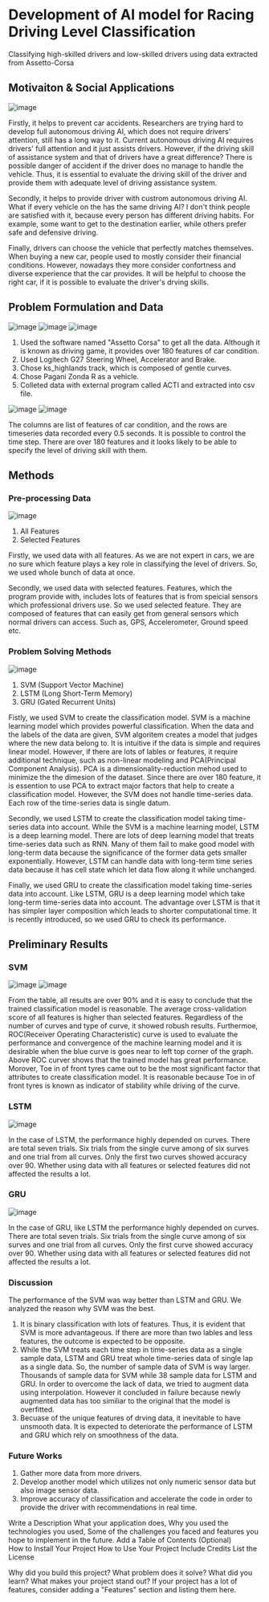 # Development of AI model for Racing Driving Level Classification

Classifying high-skilled drivers and low-skilled drivers using data extracted from Assetto-Corsa

## Motivaiton & Social Applications
![image](https://user-images.githubusercontent.com/82494923/122663979-6b1b6d00-d1d9-11eb-96da-f07ebead6209.png)

Firstly, it helps to prevent car accidents. Researchers are trying hard to develop full autonomous driving AI, which does not require drivers' attention, still has a long way to it. Current autonomous driving AI requires drivers' full attention and it just assists drivers. However, if the driving skill of assistance system and that of drivers have a great difference? There is possible danger of accident if the driver does no manage to handle the vehicle. Thus, it is essential to evaluate the driving skill of the driver and provide them with adequate level of driving assistance system. 

Secondly, it helps to provide driver with custrom autonomous driving AI. What if every vehicle on the has the same driving AI? I don't think people are satisfied with it, because every person has different driving habits. For example, some want to get to the destination earlier, while others prefer safe and defensive driving. 
   
Finally, drivers can choose the vehicle that perfectly matches themselves. When buying a new car, people used to mostly consider their financial conditions. However, nowadays they more consider confortness and diverse experience that the car provides. It will be helpful to choose the right car, if it is possible to evaluate the driver's drving skills.


## Problem Formulation and Data

![image](https://user-images.githubusercontent.com/82494923/122663622-f8a98d80-d1d6-11eb-9452-adcf1accfeff.png)
![image](https://user-images.githubusercontent.com/82494923/122663623-019a5f00-d1d7-11eb-9e31-c07042d655b7.png)
![image](https://user-images.githubusercontent.com/82494923/122663636-12e36b80-d1d7-11eb-859a-9fed1929e5de.png)

1. Used the software named "Assetto Corsa" to get all the data. Although it is known as driving game, it provides over 180 features of car condition. 
2. Used Logitech G27 Steering Wheel, Accelerator and Brake.
3. Chose ks_highlands track, which is composed of gentle curves.
4. Chose Pagani Zonda R as a vehicle.
5. Colleted data with external program called ACTI and extracted into csv file.

![image](https://user-images.githubusercontent.com/82494923/122663860-8639ad00-d1d8-11eb-8918-b51b87b8db21.png)
![image](https://user-images.githubusercontent.com/82494923/122663863-88037080-d1d8-11eb-999c-f0f5be1222b5.png)

The columns are list of features of car condition, and the rows are timeseries data recorded every 0.5 seconds. It is possible to control the time step.
There are over 180 features and it looks likely to be able to specify the level of driving skill with them.


## Methods
### Pre-processing Data
![image](https://user-images.githubusercontent.com/82494923/122664009-969e5780-d1d9-11eb-892e-d4fe17ceb36d.png)

1. All Features
2. Selected Features

Firstly, we used data with all features. As we are not expert in cars, we are no sure which feature plays a key role in classifying the level of drivers. So, we used whole bunch of data at once.

Secondly, we used data with selected features. Features, which the program provide with, includes lots of features that is from speicial sensors which professional drivers use. 
So we used selected feature. They are composed of features that can easily get from general sensors which normal drivers can access. Such as, GPS, Accelerometer, Ground speed etc.

### Problem Solving Methods

![image](https://user-images.githubusercontent.com/82494923/122665270-37444580-d1e1-11eb-9a4b-94a7b1f013e5.png)

1. SVM (Support Vector Machine)
2. LSTM (Long Short-Term Memory)
3. GRU (Gated Recurrent Units)

Fistly, we used SVM to create the classification model. SVM is a machine learning model which provides powerful classification. When the data and the labels of the data are given, SVM algoritem creates a model that judges where the new data belong to. It is intuitive if the data is simple and requires linear model. However, if there are lots of lables or features, it require additional technique, such as non-linear modeling and PCA(Principal Component Analysis). PCA is a dimensionality-reduction mehod used to minimize the the dimesion of the dataset. Since there are over 180 feature, it is essention to use PCA to extract major factors that help to create a classification model. However, the SVM does not handle time-series data. Each row of the time-series data is single datum.

Secondly, we used LSTM to create the classification model taking time-series data into account. While the SVM is a machine learning model, LSTM is a deep learning model. There are lots of deep learning model that treats time-series data such as RNN. Many of them fail to make good model with long-term data because the significance of the former data gets smaller exponentially. However, LSTM can handle data with long-term time series data because it has cell state which let data flow along it while unchanged.

Finally, we used GRU to create the classification model taking time-series data into account. Like LSTM, GRU is a deep learning model which take long-term time-series data into account. The advantage over LSTM is that it has simpler layer composition which leads to shorter computational time. It is recently introduced, so we used GRU to check its performance.



## Preliminary Results
### SVM
![image](https://user-images.githubusercontent.com/82494923/122665338-9bffa000-d1e1-11eb-86b6-48145bfc3fa8.png)
![image](https://user-images.githubusercontent.com/82494923/122665373-c5b8c700-d1e1-11eb-9d06-14a73815ed55.png)

From the table, all results are over 90% and it is easy to conclude that the trained classification model is reasonable. The average cross-validation score of all features is higher than selected features. Regardless of the number of curves and type of curve, it showed robush results. Furthermoe, ROC(Receiver Operating Characteristic) curve is used to evaluate the performance and convergence of the machine learning model and it is desirable when the blue curve is goes near to left top corner of the graph. Above ROC curver shows that the trained model has great performance. Morover, Toe in of front tyres came out to be the most significant factor that attributes to create classification model. It is reasonable because Toe in of front tyres is known as indicator of stability while driving of the curve.


### LSTM
![image](https://user-images.githubusercontent.com/82494923/122665671-855a4880-d1e3-11eb-9805-b87b69a017d6.png)

In the case of LSTM, the performance highly depended on curves. There are total seven trials. Six trials from the single curve among of six surves and one trial from all curves. Only the first two curves showed accuracy over 90. Whether using data with all features or selected features did not affected the results a lot.


### GRU
![image](https://user-images.githubusercontent.com/82494923/122665794-4d9fd080-d1e4-11eb-9198-89d7ed09b1b7.png)

In the case of GRU, like LSTM the performance highly depended on curves. There are total seven trials. Six trials from the single curve among of six surves and one trial from all curves. Only the first curve showed accuracy over 90. Whether using data with all features or selected features did not affected the results a lot.


### Discussion

The performance of the SVM was way better than LSTM and GRU. We analyzed the reason why SVM was the best.

1. It is binary classification with lots of features. Thus, it is evident that SVM is more advantageous. If there are more than two lables and less features, the outcome is expected to be opposite.
2. While the SVM treats each time step in time-series data as a single sample data, LSTM and GRU treat whole time-series data of single lap as a single data. So, the number of sample data of SVM is way larger. Thousands of sample data for SVM while 38 sample data for LSTM and GRU. In order to overcome the lack of data, we tried to augment data using interpolation. However it concluded in failure because newly augmented data has too similiar to the original that the model is overfitted.
3. Becuase of the unique features of drving data, it inevitable to have unsmooth data. It is expected to deteriorate the performance of LSTM and GRU which rely on smoothness of the data.


### Future Works
1. Gather more data from more drivers.
2. Develop another model which utilizes not only numeric sensor data but also image sensor data.
3. Improve accuracy of classification and accelerate the code in order to provide the driver with recommendations in real time.

Write a Description
        What your application does,
        Why you used the technologies you used,
        Some of the challenges you faced and features you hope to implement in the future.
Add a Table of Contents (Optional)        
How to Install Your Project
How to Use Your Project
Include Credits
List the License



Why did you build this project?
What problem does it solve?
What did you learn?
What makes your project stand out? If your project has a lot of features, consider adding a "Features" section and listing them here.
